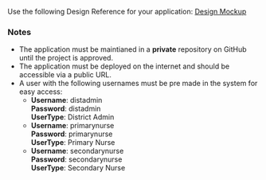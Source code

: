 Use the following Design Reference for your application: [Design Mockup]()

### Notes

- The application must be maintianed in a **private** repository on GitHub until the project is approved.
- The application must be deployed on the internet and should be accessible via a public URL.
- A user with the following usernames must be pre made in the system for easy access:  
  - **Username**: distadmin  
    **Password**: distadmin  
    **UserType**: District Admin  
  - **Username**: primarynurse  
    **Password**: primarynurse  
    **UserType**: Primary Nurse  
  - **Username**: secondarynurse  
    **Password**: secondarynurse  
    **UserType**: Secondary Nurse
  